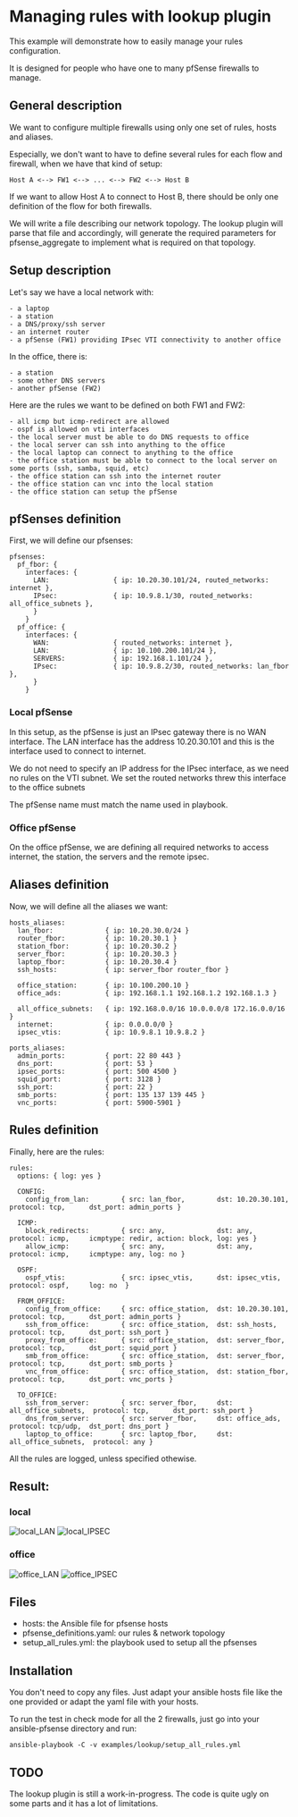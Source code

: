 # Managing rules with lookup plugin

This example will demonstrate how to easily manage your rules configuration.

It is designed for people who have one to many pfSense firewalls to manage.

## General description

We want to configure multiple firewalls using only one set of rules, hosts and aliases.

Especially, we don't want to have to define several rules for each flow and firewall, when we have that kind of setup:
```
Host A <--> FW1 <--> ... <--> FW2 <--> Host B
```
If we want to allow Host A to connect to Host B, there should be only one definition of the flow for both firewalls.

We will write a file describing our network topology. The lookup plugin will parse that file and accordingly, will generate the required parameters for pfsense_aggregate to implement what is required on that topology.

## Setup description

Let's say we have a local network with:
```
- a laptop
- a station
- a DNS/proxy/ssh server
- an internet router
- a pfSense (FW1) providing IPsec VTI connectivity to another office
```


In the office, there is:
```
- a station
- some other DNS servers
- another pfSense (FW2)
```


Here are the rules we want to be defined on both FW1 and FW2:
```
- all icmp but icmp-redirect are allowed
- ospf is allowed on vti interfaces
- the local server must be able to do DNS requests to office
- the local server can ssh into anything to the office
- the local laptop can connect to anything to the office
- the office station must be able to connect to the local server on some ports (ssh, samba, squid, etc)
- the office station can ssh into the internet router
- the office station can vnc into the local station
- the office station can setup the pfSense
```

## pfSenses definition

First, we will define our pfsenses:
```
pfsenses:
  pf_fbor: {
    interfaces: {
      LAN:                { ip: 10.20.30.101/24, routed_networks: internet },
      IPsec:              { ip: 10.9.8.1/30, routed_networks: all_office_subnets },
      }
    }
  pf_office: {
    interfaces: {
      WAN:                { routed_networks: internet },
      LAN:                { ip: 10.100.200.101/24 },
      SERVERS:            { ip: 192.168.1.101/24 },
      IPsec:              { ip: 10.9.8.2/30, routed_networks: lan_fbor },
      }
    }
```

### Local pfSense

In this setup, as the pfSense is just an IPsec gateway there is no WAN interface. The LAN interface has the address 10.20.30.101 and this is the interface used to connect to internet.

We do not need to specify an IP address for the IPsec interface, as we need no rules on the VTI subnet. We set the routed networks threw this interface to the office subnets

The pfSense name must match the name used in playbook.

### Office pfSense

On the office pfSense, we are defining all required networks to access internet, the station, the servers and the remote ipsec.

## Aliases definition

Now, we will define all the aliases we want:
```
hosts_aliases:
  lan_fbor:             { ip: 10.20.30.0/24 }
  router_fbor:          { ip: 10.20.30.1 }
  station_fbor:         { ip: 10.20.30.2 }
  server_fbor:          { ip: 10.20.30.3 }
  laptop_fbor:          { ip: 10.20.30.4 }
  ssh_hosts:            { ip: server_fbor router_fbor }

  office_station:       { ip: 10.100.200.10 }
  office_ads:           { ip: 192.168.1.1 192.168.1.2 192.168.1.3 }

  all_office_subnets:   { ip: 192.168.0.0/16 10.0.0.0/8 172.16.0.0/16 }
  internet:             { ip: 0.0.0.0/0 }
  ipsec_vtis:           { ip: 10.9.8.1 10.9.8.2 }

ports_aliases:
  admin_ports:          { port: 22 80 443 }
  dns_port:             { port: 53 }
  ipsec_ports:          { port: 500 4500 }
  squid_port:           { port: 3128 }
  ssh_port:             { port: 22 }
  smb_ports:            { port: 135 137 139 445 }
  vnc_ports:            { port: 5900-5901 }
```

## Rules definition
Finally, here are the rules:
```
rules:
  options: { log: yes }

  CONFIG:
    config_from_lan:        { src: lan_fbor,        dst: 10.20.30.101,        protocol: tcp,      dst_port: admin_ports }

  ICMP:
    block_redirects:        { src: any,             dst: any,                 protocol: icmp,     icmptype: redir, action: block, log: yes }
    allow_icmp:             { src: any,             dst: any,                 protocol: icmp,     icmptype: any, log: no }

  OSPF:
    ospf_vtis:              { src: ipsec_vtis,      dst: ipsec_vtis,          protocol: ospf,     log: no  }

  FROM_OFFICE:
    config_from_office:     { src: office_station,  dst: 10.20.30.101,        protocol: tcp,      dst_port: admin_ports }
    ssh_from_office:        { src: office_station,  dst: ssh_hosts,           protocol: tcp,      dst_port: ssh_port }
    proxy_from_office:      { src: office_station,  dst: server_fbor,         protocol: tcp,      dst_port: squid_port }
    smb_from_office:        { src: office_station,  dst: server_fbor,         protocol: tcp,      dst_port: smb_ports }
    vnc_from_office:        { src: office_station,  dst: station_fbor,        protocol: tcp,      dst_port: vnc_ports }

  TO_OFFICE:
    ssh_from_server:        { src: server_fbor,     dst: all_office_subnets,  protocol: tcp,      dst_port: ssh_port }
    dns_from_server:        { src: server_fbor,     dst: office_ads,          protocol: tcp/udp,  dst_port: dns_port }
    laptop_to_office:       { src: laptop_fbor,     dst: all_office_subnets,  protocol: any }
```

All the rules are logged, unless specified othewise.

## Result:

### local

![local_LAN](https://github.com/opoplawski/ansible-pfsense/blob/master/examples/lookup/images/local_LAN.PNG)
![local_IPSEC](https://github.com/opoplawski/ansible-pfsense/blob/master/examples/lookup/images/local_IPSEC.PNG)

### office

![office_LAN](https://github.com/opoplawski/ansible-pfsense/blob/master/examples/lookup/images/office_LAN.PNG)
![office_IPSEC](https://github.com/opoplawski/ansible-pfsense/blob/master/examples/lookup/images/office_IPSEC.PNG)

## Files

* hosts: the Ansible file for pfsense hosts
* pfsense_definitions.yaml: our rules & network topology
* setup_all_rules.yml: the playbook used to setup all the pfsenses

## Installation

You don't need to copy any files. Just adapt your ansible hosts file like the one
provided or adapt the yaml file with your hosts.

To run the test in check mode for all the 2 firewalls, just go into your ansible-pfsense
directory and run:

```
ansible-playbook -C -v examples/lookup/setup_all_rules.yml
```

## TODO

The lookup plugin is still a work-in-progress. The code is quite ugly on some parts and it has a lot of limitations.
